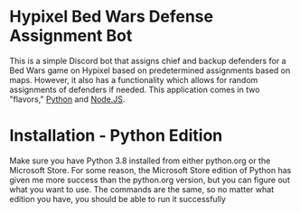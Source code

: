 # Hypixel Bed Wars Defense Assignment Bot
This is a simple Discord bot that assigns chief and backup defenders for a Bed Wars game on Hypixel based on predetermined assignments based on maps. However, it also has a functionality which allows for random assignments of defenders if needed. This application comes in two "flavors," [Python](https://www.python.org/) and [Node.JS](https://nodejs.org/en/).

# Installation - Python Edition
Make sure you have Python 3.8 installed from either python.org or the Microsoft Store. For some reason, the Microsoft Store edition of Python has given me more success than the python.org version, but you can figure out what you want to use. The commands are the same, so no matter what edition you have, you should be able to run it successfully
<!--stackedit_data:
eyJoaXN0b3J5IjpbOTA4OTY5OTE0XX0=
-->